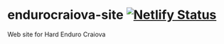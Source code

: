 # endurocraiova-site [![Netlify Status](https://api.netlify.com/api/v1/badges/f4fb53e5-12ee-434f-baac-265ac23b109f/deploy-status)](https://app.netlify.com/sites/endurocraiova/deploys)

Web site for Hard Enduro Craiova


